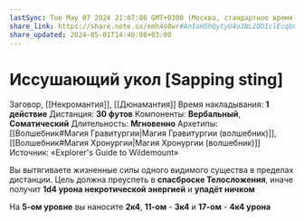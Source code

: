 ```yaml
---
lastSync: Tue May 07 2024 21:07:08 GMT+0300 (Москва, стандартное время)
share_link: https://share.note.sx/emh4o8wr#AnIaH5hQytyU4o3NL2DOIclEcqb8g3MdTtmndYo3/Rc
share_updated: 2024-05-01T14:40:08+03:00
---
```

# Иссушающий укол [Sapping sting]
Заговор, [[Некромантия]], [[Дюнамантия]]
Время накладывания: **1 действие**
Дистанция: **30 футов**
Компоненты: **Вербальный**, **Соматический**
Длительность: **Мгновенно**
Архетипы: [[Волшебник#Магия Гравитургии|Магия Гравитургии (волшебник)]], [[Волшебник#Магия Хронургии|Магия Хронургии (волшебник)]]
Источник: «Explorer's Guide to Wildemount»

Вы вытягиваете жизненные силы одного видимого существа в пределах дистанции. Цель должна преуспеть в **спасброске Телосложения**, иначе получит **1d4 урона некротической энергией** и **упадёт ничком**

На **5-ом уровне** вы наносите **2к4**, **11-ом** - **3к4** и **17-ом** - **4к4 урона**